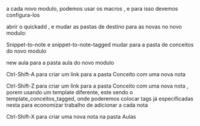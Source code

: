 a cada novo modulo, podemos usar os macros , e para isso devemos configura-los

abrir o quickadd , e mudar as pastas de destino para as novas no novo modulo:

Snippet-to-note e snippet-to-note-tagged mudar para a pasta de conceitos do novo modulo

new aula para a pasta aula do novo modulo

Ctrl-Shift-A para criar um link para a pasta Conceito com uma nova nota

Ctrl-Shift-Z para criar um link para a pasta Conceito com uma nova nota , porem usando um template diferente, este sendo o template_conceitos_tagged, onde poderemos colocar tags já especificadas nesta para economizar trabalho de adicionar a cada nota

Ctrl-Shift-X para criar uma nova nota na pasta Aulas
